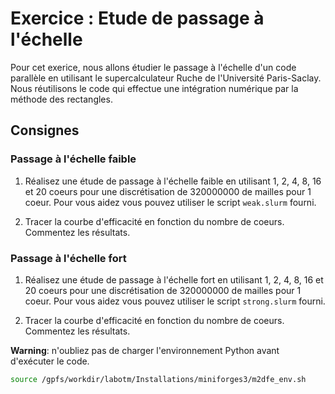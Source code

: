 # Exercice : Etude de passage à l'échelle

Pour cet exerice, nous allons étudier le passage à l'échelle d'un code parallèle en utilisant le supercalculateur Ruche de l'Université Paris-Saclay. Nous réutilisons le code qui effectue une intégration numérique par la méthode des rectangles.

## Consignes

### Passage à l'échelle faible

1. Réalisez une étude de passage à l'échelle faible en utilisant 1, 2, 4, 8, 16 et 20 coeurs pour une discrétisation de 320000000 de mailles pour 1 coeur. Pour vous aidez vous pouvez utiliser le script `weak.slurm` fourni.

2. Tracer la courbe d'efficacité en fonction du nombre de coeurs. Commentez les résultats.

### Passage à l'échelle fort

1. Réalisez une étude de passage à l'échelle fort en utilisant 1, 2, 4, 8, 16 et 20 coeurs pour une discrétisation de 320000000 de mailles pour 1 coeur. Pour vous aidez vous pouvez utiliser le script `strong.slurm` fourni.

2. Tracer la courbe d'efficacité en fonction du nombre de coeurs. Commentez les résultats.

**Warning**: n'oubliez pas de charger l'environnement Python avant d'exécuter le code.

```bash
source /gpfs/workdir/labotm/Installations/miniforges3/m2dfe_env.sh
```

